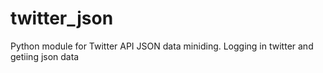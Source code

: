 # twitter_json
Python module for Twitter API JSON data miniding.
Logging in twitter and getiing json data
